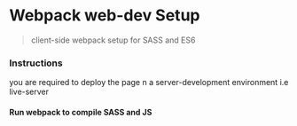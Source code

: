 # Webpack  web-dev Setup
> client-side webpack setup for SASS and ES6
### Instructions
you are required to deploy the page n a server-development environment
i.e live-server
#### Run webpack to compile SASS and JS